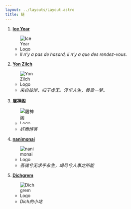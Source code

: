 ```yaml
---
layout: ../layouts/Layout.astro
title: 链
---
```


1. [**Ice Year**](https://iceyear.eu.org)
   - <img src="https://blog.iceyear.eu.org/android-chrome-512x512.webp" alt="Ice Year Logo" style="max-width: 50px; max-height: 50px;">
   - *Il n’y a pas de hasard, il n’y a que des rendez-vous.*

2. [**Yon Zilch**](https://yon.im/)
   - <img src="https://static.yon.im/images/avatar.webp" alt="Yon Zilch Logo" style="max-width: 50px; max-height: 50px;">
   - *来自彼岸，归于虚无。浮华人生，黄粱一梦。*

3. [**屠神阁**](https://dev-tusheng.pantheonsite.io/)
   - <img src="https://dev-tusheng.pantheonsite.io/wp-content/uploads/2021/09/1.jpg" alt="屠神阁 Logo" style="max-width: 50px; max-height: 50px;">
   - *奸商博客*

4. [**nanimonai**](https://blog.nanimonai.org/)
   - <img src="https://bed.4everland.store/%e5%a4%b4%e5%83%8f1.jpg" alt="nanimonai Logo" style="max-width: 50px; max-height: 50px;">
   - *吾魂兮无求乎永生，竭尽兮人事之所能*

5. [**Dichgrem**](https://dich.ink/)
   - <img src="https://dich.ink/upload/favicon-32x32.png" alt="Dichgrem Logo" style="max-width: 50px; max-height: 50px;">
   - *Dich的小站*
